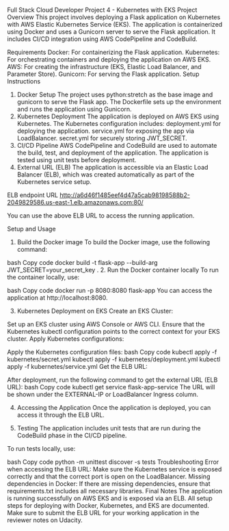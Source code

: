 Full Stack Cloud Developer Project 4 - Kubernetes with EKS
Project Overview
This project involves deploying a Flask application on Kubernetes with AWS Elastic Kubernetes Service (EKS). The application is containerized using Docker and uses a Gunicorn server to serve the Flask application. It includes CI/CD integration using AWS CodePipeline and CodeBuild.

Requirements
Docker: For containerizing the Flask application.
Kubernetes: For orchestrating containers and deploying the application on AWS EKS.
AWS: For creating the infrastructure (EKS, Elastic Load Balancer, and Parameter Store).
Gunicorn: For serving the Flask application.
Setup Instructions
1. Docker Setup
The project uses python:stretch as the base image and gunicorn to serve the Flask app.
The Dockerfile sets up the environment and runs the application using Gunicorn.
2. Kubernetes Deployment
The application is deployed on AWS EKS using Kubernetes.
The Kubernetes configuration includes:
deployment.yml for deploying the application.
service.yml for exposing the app via LoadBalancer.
secret.yml for securely storing JWT_SECRET.
3. CI/CD Pipeline
AWS CodePipeline and CodeBuild are used to automate the build, test, and deployment of the application.
The application is tested using unit tests before deployment.
4. External URL (ELB)
The application is accessible via an Elastic Load Balancer (ELB), which was created automatically as part of the Kubernetes service setup.

ELB endpoint URL
http://a6d46f1485eef4d47a5cab98198588b2-2049829586.us-east-1.elb.amazonaws.com:80/

You can use the above ELB URL to access the running application.

Setup and Usage
1. Build the Docker image
To build the Docker image, use the following command:

bash
Copy code
docker build -t flask-app --build-arg JWT_SECRET=your_secret_key .
2. Run the Docker container locally
To run the container locally, use:

bash
Copy code
docker run -p 8080:8080 flask-app
You can access the application at http://localhost:8080.

3. Kubernetes Deployment on EKS
Create an EKS Cluster:

Set up an EKS cluster using AWS Console or AWS CLI.
Ensure that the Kubernetes kubectl configuration points to the correct context for your EKS cluster.
Apply Kubernetes configurations:

Apply the Kubernetes configuration files:
bash
Copy code
kubectl apply -f kubernetes/secret.yml
kubectl apply -f kubernetes/deployment.yml
kubectl apply -f kubernetes/service.yml
Get the ELB URL:

After deployment, run the following command to get the external URL (ELB URL):
bash
Copy code
kubectl get service flask-app-service
The URL will be shown under the EXTERNAL-IP or LoadBalancer Ingress column.

4. Accessing the Application
Once the application is deployed, you can access it through the ELB URL.

5. Testing
The application includes unit tests that are run during the CodeBuild phase in the CI/CD pipeline.

To run tests locally, use:

bash
Copy code
python -m unittest discover -s tests
Troubleshooting
Error when accessing the ELB URL: Make sure the Kubernetes service is exposed correctly and that the correct port is open on the LoadBalancer.
Missing dependencies in Docker: If there are missing dependencies, ensure that requirements.txt includes all necessary libraries.
Final Notes
The application is running successfully on AWS EKS and is exposed via an ELB.
All setup steps for deploying with Docker, Kubernetes, and EKS are documented.
Make sure to submit the ELB URL for your working application in the reviewer notes on Udacity.


